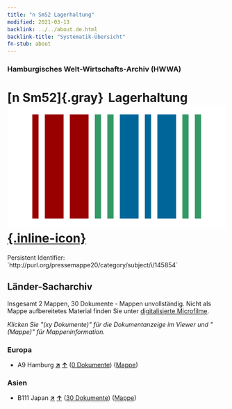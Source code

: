 ```yaml
---
title: "n Sm52 Lagerhaltung"
modified: 2021-03-13
backlink: ../../about.de.html
backlink-title: "Systematik-Übersicht"
fn-stub: about
---
```


### Hamburgisches Welt-Wirtschafts-Archiv (HWWA)

# [n Sm52]{.gray}&#8201; Lagerhaltung &#160; [![Wikidata](/images/Wikidata-logo.svg "Wikidata"){.inline-icon}](http://www.wikidata.org/entity/Q104710376)

<div class="hint">Persistent Identifier: `http://purl.org/pressemappe20/category/subject/i/145854`</div>







## Länder-Sacharchiv




Insgesamt 2 Mappen, 30 Dokumente - Mappen unvollständig.
Nicht als Mappe aufbereitetes Material finden Sie unter [digitalisierte Microfilme](/film/h1_sh.de.html).

_Klicken Sie "(xy Dokumente)" für die Dokumentanzeige im Viewer und "(Mappe)" für Mappeninformation._




### Europa

- A9 Hamburg [**&nearr;**](../../../geo/i/140905/about.de.html "Hamburg (alle Mappen)") [**&uarr;**](../../../geo/about.de.html#A9 "Ländersystematik") (<a href="https://pm20.zbw.eu/iiifview/folder/sh/140905,145854" title="über: Hamburg : Lagerhaltung" target="_blank">0 Dokumente</a>) ([Mappe](../../../../folder/sh/1409xx/140905/1458xx/145854/about.de.html))

### Asien

- B111 Japan [**&nearr;**](../../../geo/i/141272/about.de.html "Japan (alle Mappen)") [**&uarr;**](../../../geo/about.de.html#B111 "Ländersystematik") (<a href="https://pm20.zbw.eu/iiifview/folder/sh/141272,145854" title="über: Japan : Lagerhaltung" target="_blank">30 Dokumente</a>) ([Mappe](../../../../folder/sh/1412xx/141272/1458xx/145854/about.de.html))








